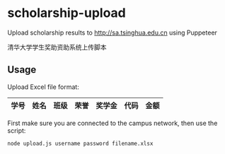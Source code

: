 # scholarship-upload

Upload scholarship results to http://sa.tsinghua.edu.cn using Puppeteer

清华大学学生奖助资助系统上传脚本

## Usage

Upload Excel file format:

| 学号 | 姓名 | 班级 | 荣誉 | 奖学金 | 代码 | 金额 |
| :--: | :--: | :--: | :--: | :----: | :--: | :--: |


First make sure you are connected to the campus network, then use the script:

```shell
node upload.js username password filename.xlsx
```

